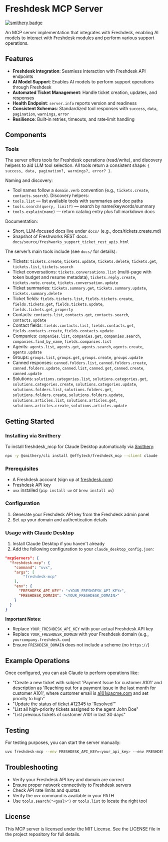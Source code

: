 # Freshdesk MCP Server
[![smithery badge](https://smithery.ai/badge/@effytech/freshdesk_mcp)](https://smithery.ai/server/@effytech/freshdesk_mcp)

An MCP server implementation that integrates with Freshdesk, enabling AI models to interact with Freshdesk modules and perform various support operations.

## Features

- **Freshdesk Integration**: Seamless interaction with Freshdesk API endpoints
- **AI Model Support**: Enables AI models to perform support operations through Freshdesk
- **Automated Ticket Management**: Handle ticket creation, updates, and responses
- **Health Endpoint**: `server.info` reports version and readiness
- **Consistent Schemas**: Standardized tool responses with `success`, `data`, `pagination`, `warnings`, `error`
- **Resilience**: Built‑in retries, timeouts, and rate‑limit handling

## Components

### Tools

The server offers tools for Freshdesk operations (read/write), and discovery helpers to aid LLM tool selection. All tools return a consistent shape: `{ success, data, pagination?, warnings?, error? }`.

Naming and discovery:
- Tool names follow a `domain.verb` convention (e.g., `tickets.create`, `contacts.search`).
Discovery helpers:
- `tools.list` — list available tools with summaries and doc paths
- `tools.search(query, limit?)` — search by name/keywords/summary
- `tools.explain(name)` — return catalog entry plus full markdown docs

Documentation:
- Short, LLM-focused docs live under `docs/` (e.g., docs/tickets.create.md)
- Snapshot of Freshworks REST docs: `docs/source/freshworks_support_ticket_rest_apis.html`

The server’s main tools include (see `docs/` for details):

- Tickets: `tickets.create`, `tickets.update`, `tickets.delete`, `tickets.get`, `tickets.list`, `tickets.search`
- Ticket conversations: `tickets.conversations.list` (multi-page with token budget and resume metadata), `tickets.reply.create`, `tickets.note.create`, `tickets.conversation.update`
- Ticket summaries: `tickets.summary.get`, `tickets.summary.update`, `tickets.summary.delete`
- Ticket fields: `fields.tickets.list`, `fields.tickets.create`, `fields.tickets.get`, `fields.tickets.update`, `fields.tickets.get_property`
- Contacts: `contacts.list`, `contacts.get`, `contacts.search`, `contacts.update`
- Contact fields: `fields.contacts.list`, `fields.contacts.get`, `fields.contacts.create`, `fields.contacts.update`
- Companies: `companies.list`, `companies.get`, `companies.search`, `companies.find_by_name`, `fields.companies.list`
- Agents: `agents.list`, `agents.get`, `agents.search`, `agents.create`, `agents.update`
- Groups: `groups.list`, `groups.get`, `groups.create`, `groups.update`
- Canned responses: `canned.folders.list`, `canned.folders.create`, `canned.folders.update`, `canned.list`, `canned.get`, `canned.create`, `canned.update`
- Solutions: `solutions.categories.list`, `solutions.categories.get`, `solutions.categories.create`, `solutions.categories.update`, `solutions.folders.list`, `solutions.folders.get`, `solutions.folders.create`, `solutions.folders.update`, `solutions.articles.list`, `solutions.articles.get`, `solutions.articles.create`, `solutions.articles.update`

## Getting Started

### Installing via Smithery

To install freshdesk_mcp for Claude Desktop automatically via [Smithery](https://smithery.ai/server/@effytech/freshdesk_mcp):

```bash
npx -y @smithery/cli install @effytech/freshdesk_mcp --client claude
```

### Prerequisites

- A Freshdesk account (sign up at [freshdesk.com](https://freshdesk.com))
- Freshdesk API key
- `uvx` installed (`pip install uv` or `brew install uv`)

### Configuration

1. Generate your Freshdesk API key from the Freshdesk admin panel
2. Set up your domain and authentication details

### Usage with Claude Desktop

1. Install Claude Desktop if you haven't already
2. Add the following configuration to your `claude_desktop_config.json`:

```json
"mcpServers": {
  "freshdesk-mcp": {
    "command": "uvx",
    "args": [
        "freshdesk-mcp"
    ],
    "env": {
      "FRESHDESK_API_KEY": "<YOUR_FRESHDESK_API_KEY>",
      "FRESHDESK_DOMAIN": "<YOUR_FRESHDESK_DOMAIN>"
    }
  }
}
```

**Important Notes**:
- Replace `YOUR_FRESHDESK_API_KEY` with your actual Freshdesk API key
- Replace `YOUR_FRESHDESK_DOMAIN` with your Freshdesk domain (e.g., `yourcompany.freshdesk.com`)
 - Ensure `FRESHDESK_DOMAIN` does not include a scheme (no `https://`)

## Example Operations

Once configured, you can ask Claude to perform operations like:

- "Create a new ticket with subject 'Payment Issue for customer A101' and description as 'Reaching out for a payment issue in the last month for customer A101', where customer email is a101@acme.com and set priority to high"
- "Update the status of ticket #12345 to 'Resolved'"
- "List all high-priority tickets assigned to the agent John Doe"
- "List previous tickets of customer A101 in last 30 days"


## Testing

For testing purposes, you can start the server manually:

```bash
uvx freshdesk-mcp --env FRESHDESK_API_KEY=<your_api_key> --env FRESHDESK_DOMAIN=<your_domain>
```

## Troubleshooting

- Verify your Freshdesk API key and domain are correct
- Ensure proper network connectivity to Freshdesk servers
- Check API rate limits and quotas
- Verify the `uvx` command is available in your PATH
- Use `tools.search("<goal>")` or `tools.list` to locate the right tool

## License

This MCP server is licensed under the MIT License. See the LICENSE file in the project repository for full details.
